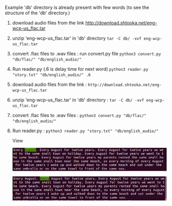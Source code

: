Example 'db' directory is already present with few words (to see the structure of the 'db' directory.)

1. download audio files from the link
	http://download.shtooka.net/eng-wcp-us_flac.tar
2. unzip 'eng-wcp-us_flac.tar' in 'db' directory
	`tar -C db/ -xvf eng-wcp-us_flac.tar`
3. convert .flac files to .wav files : run convert.py file
	`python3 convert.py "db/flac/" "db/english_audio/"`
4. Run reader.py (.6 is delay time for next word)
	`python3 reader.py "story.txt" "db/english_audio/" .6`

1. download audio files from the link : `http://download.shtooka.net/eng-wcp-us_flac.tar`
2. unzip 'eng-wcp-us_flac.tar' in 'db' directory :  `tar -C db/ -xvf eng-wcp-us_flac.tar`
3. convert .flac files to .wav files : `python3 convert.py "db/flac/" "db/english_audio/"`
4. Run reader.py : `python3 reader.py "story.txt" "db/english_audio/"`

	View

	![](imgs/image1.png)

	![](imgs/image2.png)
